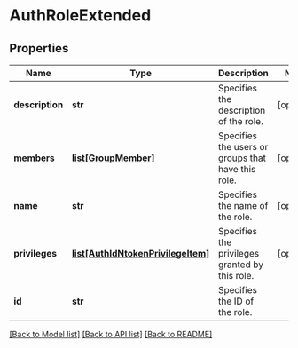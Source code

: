 # AuthRoleExtended

## Properties
Name | Type | Description | Notes
------------ | ------------- | ------------- | -------------
**description** | **str** | Specifies the description of the role. | [optional] 
**members** | [**list[GroupMember]**](GroupMember.md) | Specifies the users or groups that have this role. | [optional] 
**name** | **str** | Specifies the name of the role. | [optional] 
**privileges** | [**list[AuthIdNtokenPrivilegeItem]**](AuthIdNtokenPrivilegeItem.md) | Specifies the privileges granted by this role. | [optional] 
**id** | **str** | Specifies the ID of the role. | 

[[Back to Model list]](../README.md#documentation-for-models) [[Back to API list]](../README.md#documentation-for-api-endpoints) [[Back to README]](../README.md)


